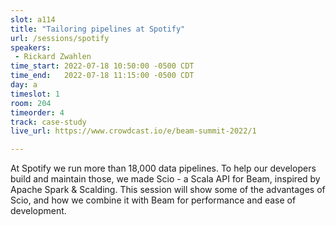 ```yaml
---
slot: a114
title: "Tailoring pipelines at Spotify"
url: /sessions/spotify
speakers:
 - Rickard Zwahlen
time_start: 2022-07-18 10:50:00 -0500 CDT
time_end:   2022-07-18 11:15:00 -0500 CDT
day: a
timeslot: 1
room: 204
timeorder: 4
track: case-study
live_url: https://www.crowdcast.io/e/beam-summit-2022/1

---
```


At Spotify we run more than 18,000 data pipelines. To help our developers build and maintain those, we made Scio - a Scala API for Beam, inspired by Apache Spark & Scalding. This session will show some of the advantages of Scio, and how we combine it with Beam for performance and ease of development.